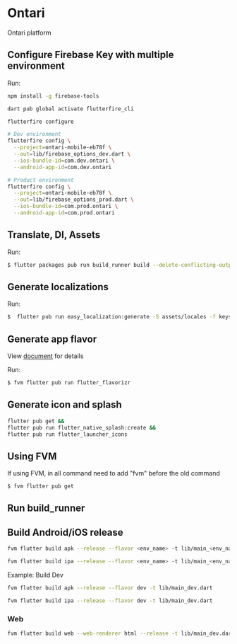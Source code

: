 # Ontari

Ontari platform

## Configure Firebase Key with multiple environment

Run:
```sh
npm install -g firebase-tools

dart pub global activate flutterfire_cli

flutterfire configure

# Dev environment
flutterfire config \
  --project=ontari-mobile-eb78f \
  --out=lib/firebase_options_dev.dart \
  --ios-bundle-id=com.dev.ontari \
  --android-app-id=com.dev.ontari

# Product environment
flutterfire config \
  --project=ontari-mobile-eb78f \
  --out=lib/firebase_options_prod.dart \
  --ios-bundle-id=com.prod.ontari \
  --android-app-id=com.prod.ontari

```

## Translate, DI, Assets

Run:
```bash
$ flutter packages pub run build_runner build --delete-conflicting-outputs
```


## Generate localizations

Run:

```bash
$  flutter pub run easy_localization:generate -S assets/locales -f keys -O lib/generated -o locale_keys.g.dart
```

## Generate app flavor

View [document](https://pub.dev/packages/flutter_flavorizr) for details

Run:

```bash
$ fvm flutter pub run flutter_flavorizr
```


## Generate icon and splash

```sh
flutter pub get &&
flutter pub run flutter_native_splash:create &&
flutter pub run flutter_launcher_icons
```


## Using FVM

If using FVM, in all command need to add "fvm" before the old command

```bash
$ fvm flutter pub get
```

## Run build_runner



## Build Android/iOS release

```bash
fvm flutter build apk --release --flavor <env_name> -t lib/main_<env_name>.dart

fvm flutter build ipa --release --flavor <env_name> -t lib/main_<env_name>.dart
```

Example: Build Dev

```bash
fvm flutter build apk --release --flavor dev -t lib/main_dev.dart

fvm flutter build ipa --release --flavor dev -t lib/main_dev.dart
```


### Web

```bash
fvm flutter build web --web-renderer html --release -t lib/main_dev.dart
```
